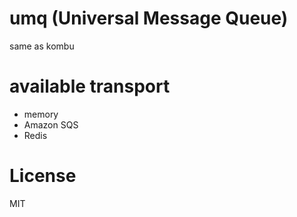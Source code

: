 # umq (Universal Message Queue)

same as kombu


# available transport

- memory
- Amazon SQS
- Redis


# License

MIT
